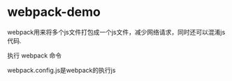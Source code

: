# webpack-demo

webpack用来将多个js文件打包成一个js文件，减少网络请求，同时还可以混淆js代码.

执行 webpack 命令

webpack.config.js是webpack的执行js


